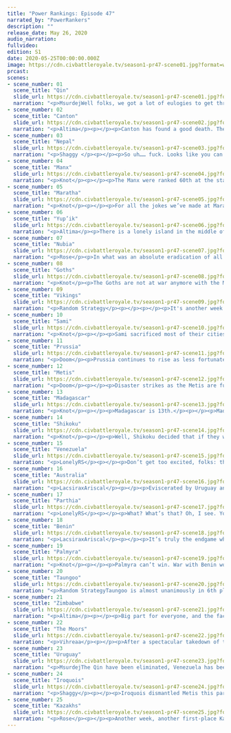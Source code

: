 ```yaml
---
title: "Power Rankings: Episode 47"
narrated_by: "PowerRankers"
description: ""
release_date: May 26, 2020
audio_narration:
fullvideo:
edition: S1
date: 2020-05-25T00:00:00.000Z
image: https://cdn.civbattleroyale.tv/season1-pr47-scene01.jpg?format=webp&quality=80
prcast:
scenes:
- scene_number: 01
  scene_title: "Qin"
  slide_url: https://cdn.civbattleroyale.tv/season1-pr47-scene01.jpg?format=webp&quality=80
  narration: "<p>MsurdejWell folks, we got a lot of eulogies to get through this Power Rankings, so let’s get it on.</p><p></p><p>First up, we have the Qin, who finally finished collapsing this part. Starting out, they clearly showed themselves to be the most competent China, quickly beating out the Qing, Xia, and Canton. Despite some rocky parts, they had a solid performance near the end of Endgame, capturing Shikoku’s capital and pushing them into Siberia. They even managed to grab 2nd place, just a few scant episodes ago...And then Kazahks came for them, bringing them to their knees in a matter of parts, kicking them out of China, and leaving their former allies to die in Japan. While they barely missed their part 0 rank (22 vs 25), they certainly put up a great showing.</p>"
- scene_number: 02
  scene_title: "Canton"
  slide_url: https://cdn.civbattleroyale.tv/season1-pr47-scene02.jpg?format=webp&quality=80
  narration: "<p>Altima</p><p></p><p>Canton has found a good death. They killed the Xia. They outlasted the Qing. They outlasted the Qin. They outlasted 37 civs, many of them bigger and stronger, through raw diplomatic acuity. They died as the Greatest China, while their nemesis died as Weakest Japan. I was never a believer, hell, I thought they’d be among the first to die in Endgame, but I have to tip my hat to the plucky red bastards- they got to die on a high note, a smile on their face. We should all be so lucky.</p>"
- scene_number: 03
  scene_title: "Nepal"
  slide_url: https://cdn.civbattleroyale.tv/season1-pr47-scene03.jpg?format=webp&quality=80
  narration: "<p>Shaggy </p><p></p><p>So uh…… fuck. Looks like you can’t turtle forever in the Himalayas. I think I underestimated Taungoo and the scientific potential of the superpowers in the game. Nepal did a fantastic job with the cards they were dealt. In pre-Endgame they were the weird mountain people of the Indian subcontinent and generally seen as an afterthought while outlasting some heavy hitters like Songhai. Then in Endgame they came in with literally 0 bonuses, 0. Not even an extra warrior. And they outlasted the Khamugs, New Zealand, Haida, and a ton of other civs that had their moments of brilliance. No brilliance from Nepal, but their tenacity in trying to stay under the radar (or over it I guess up in the mountains) while feeling relevant to me (their offensive war in Endgame was nuts) is definitely their hallmark. Saddle on up to the loser’s table with that top 25 confidence you so deserve, Prithvi, F.</p><p></p>"
- scene_number: 04
  scene_title: "Manx"
  slide_url: https://cdn.civbattleroyale.tv/season1-pr47-scene04.jpg?format=webp&quality=80
  narration: "<p>Knot</p><p></p><p>The Manx were ranked 60th at the start of the game. They were expected to roll over and die to Scotland, the Moors, the Vikings, or any other civ that landed on the British Isles. While they never were a top tier contender, the Manx absolutely punched above their weight. They managed to convince Scotland to sign away their main city in a peace deal early on, and held off a potential invasion from the Moors. For a while, they looked like a potential superpower of the continent, before the Vikings came in and took over most of Scotland’s land, followed swiftly by most of their own. I, and many others, counted them out completely at this point, but then Endgame rolls around and they come out swinging. They solidified their rule on the Viking free islands, and even got a foothold in Europe. The Manx may have fallen prey to what people predicted, dying to the Vikings in the east, and the Moors from the south, as well as any other civ that could reach them, but the road to getting there was vastly more entertaining than it had any right to be. </p>"
- scene_number: 05
  scene_title: "Maratha"
  slide_url: https://cdn.civbattleroyale.tv/season1-pr47-scene05.jpg?format=webp&quality=80
  narration: "<p>Knot</p><p></p><p>For all the jokes we’ve made at Maratha’s expense, it’s easy to forget that they were a serious contender at one point. There was a time when they had the second best stats, surpassing Taungoo, Zimbabwe, and even the Iroquois. They had excellent expansion opportunities across India, and they had a terrifying carpet of Crossbowmen... or it would have been terrifying if Shivaji built a Longswordsman, or Pikeman, or Warrior, or literally anything that could have taken a dang city! For a moment it looked like Maratha was going to unite all of India, and they were ranked the lowest of the three candidates to do so, but they never pushed past Nepal. Slowly Maratha became more and more irrelevant, until it was only a matter of when Zimbabwe was finally going to put them out of their misery. Finishing 21st is a lot more than the 34th place projected for them in part 0, but they could have been so much more.</p>"
- scene_number: 06
  scene_title: "Yup’ik"
  slide_url: https://cdn.civbattleroyale.tv/season1-pr47-scene06.jpg?format=webp&quality=80
  narration: "<p>Altima</p><p>There is a lonely island in the middle of the Bering Strait, separating East and West, Asia and the Americas. On that island, that snowy wasteland of an island, there lies a single grave, carved of a pale teal stone, rising from a hill. No name is carved into it. No flowers lie before it- the cold would shrivel them into oblivion even if some fool were to bring them. All that lies before that grave is a single rifle. Two names are carved into the stock of the rifle- Moctezuma II and Yu. None in this new world know the meaning of these names. None remember the days when a small teal runt bested a great blue giant in war; even that blue giant has been hobbled now. All that remains is a pale blue grave on a snowy hill.</p>"
- scene_number: 07
  scene_title: "Nubia"
  slide_url: https://cdn.civbattleroyale.tv/season1-pr47-scene07.jpg?format=webp&quality=80
  narration: "<p>Rose</p><p>In what was an absolute eradication of all the rump civs, a delight of both the fans and the PRs, Nubia has actually survived the culling due to escaping its war with Zimbabwe from years past. This has resulted in Nubia sliding its way into the top 20, which is actually the first time it’s done so in all of MX, including pre-endgame. This doesn’t mean it’s doing good per say, just that Nubia has just managed to successfully pull off the grand old strategy of “the only way to win is to not play”. To be fair, saying that Nubia has not done anything this whole time is a little bit unfair, in fact they have had numerous good defenses from Benin and Zimbabwe on numerous occasions, which is still more than what some civs have done, looking at you Parthia.</p>"
- scene_number: 08
  scene_title: "Goths"
  slide_url: https://cdn.civbattleroyale.tv/season1-pr47-scene08.jpg?format=webp&quality=80
  narration: "<p>Knot</p><p>The Goths are not at war anymore with the Moors. You’d be forgiven for missing it. The peace declaration was on a slide talking about the Metis destruction, which is vastly more interesting, but they survive another day. The Goths move from completely screwed, to only potentially screwed. Hooray?</p>"
- scene_number: 09
  scene_title: "Vikings"
  slide_url: https://cdn.civbattleroyale.tv/season1-pr47-scene09.jpg?format=webp&quality=80
  narration: "<p>Random Strategy</p><p></p><p></p><p>It's another week of glorious Viking gains! 3 whole ranks this time! They key to their success? Never appearing in any slides or even the video! Their city is simply too far north to appear in either. The only evidence of their existence is an unusually high concentration of musketmen. And if nobody can see the city, nobody can declare war on them! The perfect Nenets strategy!</p><p></p>"
- scene_number: 10
  scene_title: "Sami"
  slide_url: https://cdn.civbattleroyale.tv/season1-pr47-scene10.jpg?format=webp&quality=80
  narration: "<p>Knot</p><p></p><p>Sami sacrificed most of their cities to the altar of the Moors. They are now officially a rump, but they survive. As a fan of Grandma since Endgame, it does hurt a lot to see her empire reduced to this, but it’s for the greater good. Sami would not be able to hold back the blue horde if they struck again, but The Moors might be able to. Your sacrifice will be remembered! Let’s hope the Moors can take advantage of it.</p>"
- scene_number: 11
  scene_title: "Prussia"
  slide_url: https://cdn.civbattleroyale.tv/season1-pr47-scene11.jpg?format=webp&quality=80
  narration: "<p>Doom</p><p>Prussia continues to rise as less fortunate civs die. Nothing really changed for them this part which is good since any change at this point means death. They may well find themselves as an enclave of the Moors soon. </p>"
- scene_number: 12
  scene_title: "Metis"
  slide_url: https://cdn.civbattleroyale.tv/season1-pr47-scene12.jpg?format=webp&quality=80
  narration: "<p>Doom</p><p></p><p>Disaster strikes as the Metis are functionally eliminated by the Iroquois in the space of a single part. The Iroquois tech advantage proved to be insurmountable. Field guns and frigates are no match for helicopters and artillery. Now the Metis are down to a lowly 8 cities with no chance of a return. It's unclear if Metis will just die at the beginning of the next part, or manage to sue for peace and outlive a few more civs. Either way second best in North America is no mean feat.</p>"
- scene_number: 13
  scene_title: "Madagascar"
  slide_url: https://cdn.civbattleroyale.tv/season1-pr47-scene13.jpg?format=webp&quality=80
  narration: "<p>Knot</p><p></p><p>Madagascar is 13th.</p><p></p><p>Madagascar finished higher than the Qin, and are probably going to finish higher than the Sami, and the Metis.</p><p></p><p>Madagascar was a rump long before Endgame even started.</p><p></p><p>Madagascar has three cities, and will die the moment Zimbabwe sneezes on them.</p><p></p><p>Madagascar is still in the Enlightenment era while other civs are in the Atomic era.</p><p></p><p>Madagascar is 13th. </p>"
- scene_number: 14
  scene_title: "Shikoku"
  slide_url: https://cdn.civbattleroyale.tv/season1-pr47-scene14.jpg?format=webp&quality=80
  narration: "<p>Knot</p><p></p><p>Well, Shikoku decided that if they were doomed anyway, they’re going out doing what they do best: murder. Killing off the Yup’ik was the slim justification needed for Uruguay, and the Kazakhs to finish the job. Maybe if Uruguay continues to do nothing, they might survive as a rump state, but considering how well that went for the Qin, I expect this war to end them. It’s a shame, and I do actually hope they survive. They deserve to be in the top ten more than most of the other civs still alive.</p>"
- scene_number: 15
  scene_title: "Venezuela"
  slide_url: https://cdn.civbattleroyale.tv/season1-pr47-scene15.jpg?format=webp&quality=80
  narration: "<p>LonelyRS</p><p></p><p>Don’t get too excited, folks: that green +3 on the top there is being provided via the, oh, six or so civs that dropped out of relevance these part hundred turns and artificially inflated everyone’s rank increases. Compared to other civs, Venezuela had an… actually pretty okay part. Sure, their already halved empire was halved again by a Uruguay seemingly incapable of disproving Zeno’s paradox, and the bulk of their holdings are now islands made much less workable without a Tonga to mooch population off of, but it could have been so, so much worse. That they managed to so much as declare peace was a miracle, and even if they had to castrate themselves to do so, the fact of the matter is that they’re still alive, and that’s more than the rapidly-increasing number of civs in the CBRX’s graveyard can say. In the abstract, though… things were, well, not so great. Dropping half your cities sounds bad any way you slice it, but the worst part for Venezuela is almost certainly that most of the cities they were forced to give up were good ones. They did keep Caracas, yes, but their capital had been flipped down to two pop by the time they’d managed to convince Uruguay to lay off, and the majority of their land tiles rest in that one land city. All in all, it’s probably fair to say that Venezuela had a part that was more bad than good. Making a bad song in a world where all musicians are tone-deaf doesn’t make it any less bad, after all, and a part spent watching your peers get vaporized doesn’t make your going from Kimberley Indonesia size to Kimberley Antarctica size magically go away either.</p>"
- scene_number: 16
  scene_title: "Australia"
  slide_url: https://cdn.civbattleroyale.tv/season1-pr47-scene16.jpg?format=webp&quality=80
  narration: "<p>LacsiraxAriscal</p><p></p><p>Eviscerated by Uruguay and left with just four cities, Australia still manages to scrape into the top 10 above a neutered Venezuela and a Shikoku whose current fortunes have entered a nosedive. Nevertheless, make no bones about it - there’s only one war left in them. It’ll be a momentous occasion if and when Uruguay finish the job, as we’ve never had a single episode of any CBR without an Australia. But that’s also what’s keeping them in the top 10; unlike most of the other rumps, they’ve only the one threat, so if the RNG falls in their favour they could well thrash restlessly against death for some time, possibly outliving even some of the other no-hopers currently ranked above them. </p>"
- scene_number: 17
  scene_title: "Parthia"
  slide_url: https://cdn.civbattleroyale.tv/season1-pr47-scene17.jpg?format=webp&quality=80
  narration: "<p>LonelyRS</p><p></p><p>What? What’s that? Oh, I see. You’re stunned, aren’t you? Probably shocked to boot. Yeah, I get that. That was about my reaction too when I realized that Parthia were in the top ten for the first time since part six. Turns out you can get pretty far in the ranks by just sitting around and not ruffling any feathers. Who knew? Seriously, though, if you’re pulling for a dark horse to make it to total war, you might want to give Mithridates a second look - his empire may be among the most shit of those left that can still be called that without giggles, sure, but all that city gifting in the early days of Endgame has paid off wondrously. He’s basically never been in a losing war, has been opportunistic enough to go after India and a weakened Palmyra for table scraps, and is just powerful enough to be able to sue for peace before his nation is destroyed and yet not powerful enough to show up on anyone’s radar. Odds are good that he’ll just get brushed aside two parts from now as an afterthought, yes, but you can say that about just about every civ left in this game, now, and all of them have rap sheets twice as long as Parthia’s. In a world where coalitions are frequent and warmonger penalties meaningful enough to bring down the likes of the Qin in seconds, there’s a chance that the civ that’s most embodied mediocrity so far this game could outlive their bluer, more exciting neighbors. A small one, yes, but a chance nonetheless.</p>"
- scene_number: 18
  scene_title: "Benin"
  slide_url: https://cdn.civbattleroyale.tv/season1-pr47-scene18.jpg?format=webp&quality=80
  narration: "<p>LacsiraxAriscal</p><p></p><p>It’s truly the endgame when we have a civ like Benin, who could reasonably go down to one very well-planned invasion by either of their super-neighbours, all the way up in 8th place. The only city left on the map they could likely take and keep is Meroe, the last Nubian city - which would net them a warmongering penalty that would almost certainly spell their doom. Yet there’s fields between them and the ninth placed Parthians, who are a Kazakh province in waiting - at least I can see Benin going down with some kind of fight. In any case, the last episode was mercifully quiet for them: they’ll only last this high up as long as that uneasy peace holds.</p>"
- scene_number: 19
  scene_title: "Palmyra"
  slide_url: https://cdn.civbattleroyale.tv/season1-pr47-scene19.jpg?format=webp&quality=80
  narration: "<p>Knot</p><p></p><p>Palmyra can’t win. War with Benin would probably just be an utter waste of time. War with Parthia would probably be successful, but also give them a nice big border with the Kazakhs, and war with Zimbabwe? Hahahaha. That’s funny. So yes, Palmyra has nowhere to go, but given their defense position and not terrible stats, they probably are set to live a really long time. Get used to seeing them up here as other civs crumble around them.</p>"
- scene_number: 20
  scene_title: "Taungoo"
  slide_url: https://cdn.civbattleroyale.tv/season1-pr47-scene20.jpg?format=webp&quality=80
  narration: "<p>Random StrategyTaungoo is almost unanimously in 6th place because they are quite simply the strongest outside of the big 5. It would probably take several wars to kill them, which is more than every civ below them, who would likely die in 1 war. Maybe 2 for Palmyra, Benin and Venezuela. If this was earlier in the game, their 1k production and 22 cities would be impressive but the game has moved on from that stage. Now you need about 1.5 times as much to even be considered a contender. Before this part, Taungoo had two major expansion opportunities that they could have used to become a contender themselves: Australia and Maratha. Both of these are now gone; Taungoo now has no way of getting stronger. Instead of going for those two expansion opportunities this week, they only went for the minor expansion opportunity known as Nepal, which is really too small to matter. At best, it means they now have a very defensible mountain fortress. </p>"
- scene_number: 21
  scene_title: "Zimbabwe"
  slide_url: https://cdn.civbattleroyale.tv/season1-pr47-scene21.jpg?format=webp&quality=80
  narration: "<p>Altima</p><p></p><p>Big part for everyone, and the fact that Zim lost ranks this part can be partly attributed to them having the Least Big part of the top five. However, a large part of it comes down to raw stats- the only top five Zim has more tech than is Uruguay, you know, the civ currently held down by having 93 cities, and right now, that tech disparity with its peers is kinda a big deal. Similarly, they have the lowest city count of the top five, partly because while the Moors have been out and wrecking Europe, Zim hasn’t been doing near enough invading. Mutoba is still in the game- but he needs to kick things up a notch if he’s going to compete with the rest, especially with the Moors, a power he shares a continent with, on the ascent. Murdering Benin like he should have done forever ago would be a good start.</p>"
- scene_number: 22
  scene_title: "The Moors"
  slide_url: https://cdn.civbattleroyale.tv/season1-pr47-scene22.jpg?format=webp&quality=80
  narration: "<p>Vihreaa</p><p></p><p>After a spectacular takedown of the Sami, the Moors ascend to tie their highest all time rank of 4th. Of all of the powers currently in contention for winning the royale, the Moors are in a particularly unique position. To many, the Moors are considered to be the least likely of the current powers that have a chance to win it all and take the cake, but the Moors have some advantages that the other civs don’t. For one, they have a sizable tech lead on almost all of the other civs, along with one of the largest militaries on the planet. However, even with these, they could still be overrun by bigger powers in wars of attrition. I will say this regarding the Moors, their only path to victory in the royale will be through conquering Benin. Between the Moors and Zimbabwe, both of them need to conquer a smaller power to reach the same levels as that of Uruguay, the Iroquois, and Kazakhstan. In the Moors case, their only option will be Benin. For the Moors to continue to have a chance in this royale, they will need to conquer Benin before Zimbabwe does.</p>"
- scene_number: 23
  scene_title: "Uruguay"
  slide_url: https://cdn.civbattleroyale.tv/season1-pr47-scene23.jpg?format=webp&quality=80
  narration: "<p>MsurdejThe Qin have been eliminated, Venezuela has been cowed, the beachhead in Australia is now the majority of the continent. It is undeniable that the Bug ‘Gauy is the master of the Pacific, and for that they go... Down a Rank?!Yes folks, while Uruguay is top in many of the stats, there is one big area where they are lacking: tech. While the rest of the superpowers have gotten into the Atomic and Information Era, Lavalleja still languishes about a dozen techs behind in the Modern era. And all of those tiny, one tile island cities in the Pacific won’t do much for the Big ‘Guay when nukes start dropping. Whether this is merely a setback, or a harbinger of doom to come remains to be seen.</p>"
- scene_number: 24
  scene_title: "Iroquois"
  slide_url: https://cdn.civbattleroyale.tv/season1-pr47-scene24.jpg?format=webp&quality=80
  narration: "<p>Shaggy</p><p></p><p>Iroquois dismantled Metis this part so hard I put Metis in last place. I didn’t see any peace declaration, so there is a very good chance that Iroquois will finish manifesting the fuck out of their destiny in the next part (or two if the Metis diplomats can pull of the negotiation of their lifetime). At this point for me, other than the Kazakhs, ranking the top 5 has become a question of who can throw their weight around the most effectively against the others and who has the potential to get ganked. The way I see it, Iroquois will most likely turn towards Uruguay as their first superpower target. That being said, if Uruguay and perhaps the Moors can try giving Iroquois the ol’ Atlantic 1-2 before Iroquois can finish off Metis, then we might see a lot more fireworks in the New World. Between the top 5, this feels like the least likely gank. They are also very well positioned to start gnawing at Shikoku along with the Kazakhs, only further solidifying their northern dominance. The conjunction of these two points put Iroquois in 2nd for me this week, and it seems as though many of the other PRs thought similarly.</p><p></p>"
- scene_number: 25
  scene_title: "Kazakhs"
  slide_url: https://cdn.civbattleroyale.tv/season1-pr47-scene25.jpg?format=webp&quality=80
  narration: "<p>Rose</p><p></p><p>Another week, another first-place Kazakhs. While it may not look like it, there is a distinct division between the power rankers on who is currently number one, between the Kazakhs, Uruguay, and the Iroquois, who most agree are the top three. While I am not one of the people who believe that Kazakhs are number one, I do see the reasoning why so many do. It boils down to one thing: options. As shown within the map above, the Kazakhs have six non-Great-Power invasion options, four of which have more than five cities. This is huge compared to Guay’s four (five if you count metis, it’s a little shaky to call that an optimal place to invade), only two of which being large enough to not call “completely a rump”. Additionally, out of the three powers, the Kazakhs are the most well-rounded, taking second place in most metrics when compared to the top three. The Kazakhs are still a dominant force on the cylinder, just not the clear cut best as they once were</p>"
---
```


